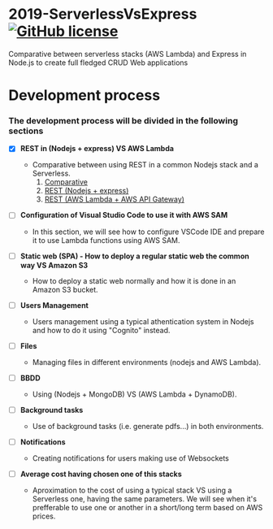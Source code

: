 # 2019-ServerlessVsExpress [![GitHub license](https://img.shields.io/github/license/codeurjc-students/2019-ServerlessVsExpress)](https://github.com/codeurjc-students/2019-ServerlessVsExpress/blob/master/LICENSE)
Comparative between serverless stacks (AWS Lambda) and Express in Node.js to create full fledged CRUD Web applications

# Development process

### The development process will be divided in the following sections

- [x] **REST in (Nodejs + express) VS AWS Lambda**
    * Comparative between using REST in a common Nodejs stack and a Serverless.
        1. [Comparative](sections/REST)
        2. [REST (Nodejs + express)](sections/REST/nodejs-express)
        3. [REST (AWS Lambda + AWS API Gateway)](sections/REST/aws-lambda)

- [ ] **Configuration of Visual Studio Code to use it with AWS SAM**
    * In this section, we will see how to configure VSCode IDE and prepare it to use Lambda functions using AWS SAM.

- [ ] **Static web (SPA) - How to deploy a regular static web the common way VS Amazon S3**
    * How to deploy a static web normally and how it is done in an Amazon S3 bucket.

- [ ] **Users Management**
    * Users management using a typical athentication system in Nodejs and how to do it using "Cognito" instead.

- [ ] **Files**
    * Managing files in different environments (nodejs and AWS Lambda).

- [ ] **BBDD**
    * Using (Nodejs + MongoDB) VS (AWS Lambda + DynamoDB).

- [ ] **Background tasks**
    * Use of background tasks (i.e. generate pdfs...) in both environments.

- [ ] **Notifications**
    * Creating notifications for users making use of Websockets

- [ ] **Average cost having chosen one of this stacks**
    * Aproximation to the cost of using a typical stack VS using a Serverless one, having the same parameters. We will see when it's prefferable to use one or another in a short/long term based on AWS prices.